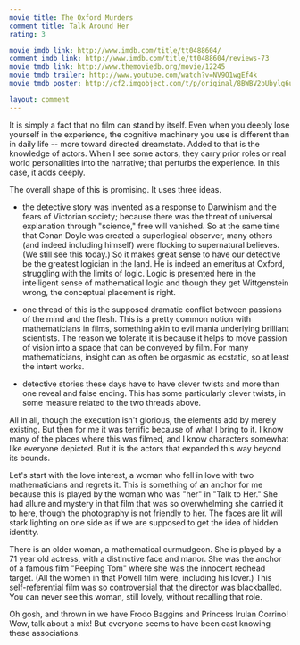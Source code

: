 ```yaml
---
movie title: The Oxford Murders
comment title: Talk Around Her
rating: 3

movie imdb link: http://www.imdb.com/title/tt0488604/
comment imdb link: http://www.imdb.com/title/tt0488604/reviews-73
movie tmdb link: http://www.themoviedb.org/movie/12245
movie tmdb trailer: http://www.youtube.com/watch?v=NV9O1wgEf4k
movie tmdb poster: http://cf2.imgobject.com/t/p/original/8BWBV2bUbylg6uBnWKJ1WyVJn80.jpg

layout: comment
---
```


It is simply a fact that no film can stand by itself. Even when you deeply lose yourself in the experience, the cognitive machinery you use is different than in daily life -- more toward directed dreamstate. Added to that is the knowledge of actors. When I see some actors, they carry prior roles or real world personalities into the narrative; that perturbs the experience. In this case, it adds deeply.

The overall shape of this is promising. It uses three ideas.

* the detective story was invented as a response to Darwinism and the fears of Victorian society; because there was the threat of universal explanation through "science," free will vanished. So at the same time that Conan Doyle was created a superlogical observer, many others (and indeed including himself) were flocking to supernatural believes. (We still see this today.) So it makes great sense to have our detective be the greatest logician in the land. He is indeed an emeritus at Oxford, struggling with the limits of logic. Logic is presented here in the intelligent sense of mathematical logic and though they get Wittgenstein wrong, the conceptual placement is right.

* one thread of this is the supposed dramatic conflict between passions of the mind and the flesh. This is a pretty common notion with mathematicians in films, something akin to evil mania underlying brilliant scientists. The reason we tolerate it is because it helps to move passion of vision into a space that can be conveyed by film. For many mathematicians, insight can as often be orgasmic as ecstatic, so at least the intent works.

* detective stories these days have to have clever twists and more than one reveal and false ending. This has some particularly clever twists, in some measure related to the two threads above.

All in all, though the execution isn't glorious, the elements add by merely existing. But then for me it was terrific because of what I bring to it. I know many of the places where this was filmed, and I know characters somewhat like everyone depicted. But it is the actors that expanded this way beyond its bounds.

Let's start with the love interest, a woman who fell in love with two mathematicians and regrets it. This is something of an anchor for me because this is played by the woman who was "her" in "Talk to Her." She had allure and mystery in that film that was so overwhelming she carried it to here, though the photography is not friendly to her. The faces are lit will stark lighting on one side as if we are supposed to get the idea of hidden identity.

There is an older woman, a mathematical curmudgeon. She is played by a 71 year old actress, with a distinctive face and manor. She was the anchor of a famous film "Peeping Tom" where she was the innocent redhead target. (All the women in that Powell film were, including his lover.) This self-referential film was so controversial that the director was blackballed. You can never see this woman, still lovely, without recalling that role.

Oh gosh, and thrown in we have Frodo Baggins and Princess Irulan Corrino! Wow, talk about a mix! But everyone seems to have been cast knowing these associations.